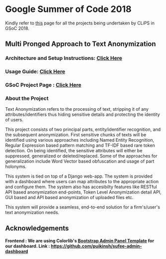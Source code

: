 # Google Summer of Code 2018
Kindly refer to [this](https://summerofcode.withgoogle.com/organizations/4798950528253952/) page for all the projects being undertaken by CLiPS in GSoC 2018.
## Multi Pronged Approach to Text Anonymization
### Architecture and Setup Instructions: [Click Here](https://github.com/clips/gsoc2018/tree/master/gdpr)
### Usage Guide: [Click Here](https://github.com/clips/gsoc2018/tree/master/gdpr/USAGE_GUIDE)
### GSoC Project Page : [Click Here](https://summerofcode.withgoogle.com/projects/#6562665841819648)
### About the Project
Text Anonymization refers to the processing of text, stripping it of any attributes/identifiers thus hiding sensitive details and protecting the identity of users.

This project consists of two principal parts, entity/identifier recognition, and the subsequent anonymization. First sensitive chunks of texts will be identified using various approaches including Named Entity Recognition, Regular Expression based pattern matching and TF-IDF based rare token detection. On being identified, the sensitive attributes will either be suppressed, generalized or deleted/replaced. Some of the approaches for generalization include Word Vector based obfuscation and usage of part holonyms.

This system is tied on top of a Django web-app. The system is provided with a dashboard where users can map attributes to the appropriate action and configure them. The system also has accesibilty features like RESTful API based anonymization end-points, Token Level Anonymization detail API, GUI based and API based anonymization of uploaded files etc. 

This system will provide a seamless, end-to-end solution for a firm's/user's text anonymization needs.

## Acknowledgements
#### Frontend : We are using Colorlib's [Bootstrap Admin Panel Template](https://colorlib.com/polygon/sufee/index.html) for our dashboard. Link : 	https://github.com/puikinsh/sufee-admin-dashboard
